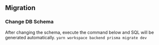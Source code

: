 ## Migration
### Change DB Schema
After changing the schema, execute the command below and SQL will be generated automatically.
`yarn workspace backend prisma migrate dev`